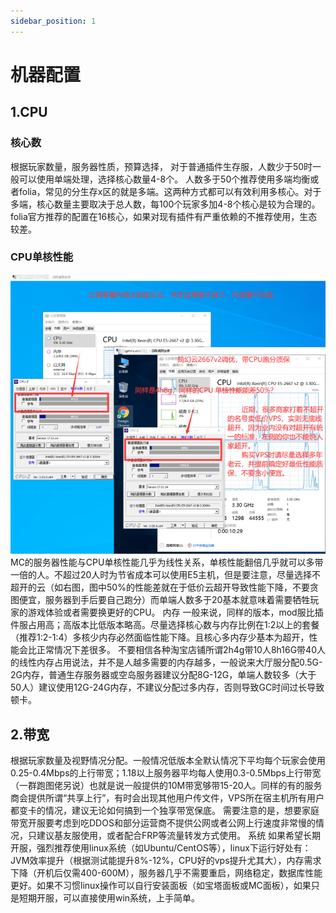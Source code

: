 ```yaml
---
sidebar_position: 1
---
```


# 机器配置

## 1.CPU
### 核心数
根据玩家数量，服务器性质，预算选择，
对于普通插件生存服，人数少于50时一般可以使用单端处理，选择核心数量4-8个。
人数多于50个推荐使用多端均衡或者folia，常见的分生存x区的就是多端。这两种方式都可以有效利用多核心。对于多端，核心数量主要取决于总人数，每100个玩家多加4-8个核心是较为合理的。folia官方推荐的配置在16核心，如果对现有插件有严重依赖的不推荐使用，生态较差。

### CPU单核性能
![](_images/cpu.jpg)
MC的服务器性能与CPU单核性能几乎为线性关系，单核性能翻倍几乎就可以多带一倍的人。不超过20人时为节省成本可以使用E5主机，但是要注意，尽量选择不超开的云（如右图，图中50%的性能差就在于低价云超开导致性能下降，不要贪图便宜，服务器到手后要自己跑分）而单端人数多于20基本就意味着需要牺牲玩家的游戏体验或者需要换更好的CPU。
内存
一般来说，同样的版本，mod服比插件服占用高；高版本比低版本略高。尽量选择核心数与内存比例在1:2以上的套餐（推荐1:2-1:4）多核少内存必然面临性能下降。且核心多内存少基本为超开，性能会比正常情况下差很多。
不要相信各种淘宝店铺所谓2h4g带10人8h16G带40人的线性内存占用说法，并不是人越多需要的内存越多，一般说来大厅服分配0.5G-2G内存，普通生存服务器或空岛服务器建议分配8G-12G，单端人数较多（大于50人）建议使用12G-24G内存，不建议分配过多内存，否则导致GC时间过长导致顿卡。

## 2.带宽
根据玩家数量及视野情况分配。一般情况低版本全默认情况下平均每个玩家会使用0.25-0.4Mbps的上行带宽；1.18以上服务器平均每人使用0.3-0.5Mbps上行带宽（一群跑图佬另说）也就是说一般提供的10M带宽够带15-20人。同样的有的服务商会提供所谓“共享上行”，有时会出现其他用户传文件，VPS所在宿主机所有用户都变卡的情况，建议无论如何搞到一个独享带宽保底。
需要注意的是，想要家庭带宽开服要考虑到吃DDOS和部分运营商不提供公网或者公网上行速度非常慢的情况，只建议基友服使用，或者配合FRP等流量转发方式使用。
系统
如果希望长期开服，强烈推荐使用linux系统（如Ubuntu/CentOS等），linux下运行好处有：JVM效率提升（根据测试能提升8%-12%，CPU好的vps提升尤其大），内存需求下降（开机后仅需400-600M），服务器几乎不需要重启，网络稳定，数据库性能更好。如果不习惯linux操作可以自行安装面板（如宝塔面板或MC面板），如果只是短期开服，可以直接使用win系统，上手简单。
